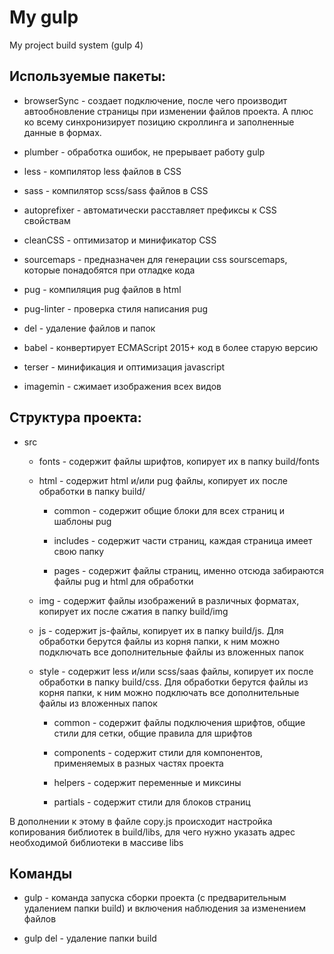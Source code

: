 # My gulp

My project build system (gulp 4)

## Используемые пакеты:

- browserSync - создает подключение, после чего производит автообновление страницы при изменении файлов проекта. А плюс ко всему синхронизирует позицию скроллинга и заполненные данные в формах.

- plumber - обработка ошибок, не прерывает работу gulp

- less - компилятор less файлов в CSS

- sass - компилятор scss/sass файлов в CSS

- autoprefixer - автоматически расставляет префиксы к CSS свойствам

- cleanCSS - оптимизатор и минификатор CSS

- sourcemaps - предназначен для генерации css sourscemaps, которые понадобятся при отладке кода

- pug - компиляция pug файлов в html

- pug-linter - проверка стиля написания pug

- del - удаление файлов и папок

- babel - конвертирует ECMAScript 2015+ код в более старую версию

- terser - минификация и оптимизация javascript

- imagemin - сжимает изображения всех видов

## Структура проекта:

- src

  - fonts - содержит файлы шрифтов, копирует их в папку build/fonts

  - html - содержит html и/или pug файлы, копирует их после обработки в папку build/

    - common - содержит общие блоки для всех страниц и шаблоны pug

    - includes - содержит части страниц, каждая страница имеет свою папку

    - pages - содержит файлы страниц, именно отсюда забираются файлы pug и html для обработки

  - img - содержит файлы изображений в различных форматах, копирует их после сжатия в папку build/img

  - js - содержит js-файлы, копирует их в папку build/js. Для обработки берутся файлы из корня папки, к ним можно подключать все дополнительные файлы из вложенных папок

  - style - содержит less и/или scss/saas файлы, копирует их после обработки в папку build/css. Для обработки берутся файлы из корня папки, к ним можно подключать все дополнительные файлы из вложенных папок

    - common - содержит файлы подключения шрифтов, общие стили для сетки, общие правила для шрифтов

    - components - содержит стили для компонентов, применяемых в разных частях проекта

    - helpers - содержит переменные и миксины

    - partials - содержит стили для блоков страниц

В дополнении к этому в файле copy.js происходит настройка копирования библиотек в build/libs, для чего нужно указать адрес необходимой библиотеки в массиве libs

## Команды

- gulp - команда запуска сборки проекта (с предварительным удалением папки build) и включения наблюдения за изменением файлов

- gulp del - удаление папки build

